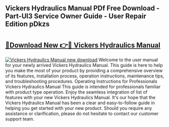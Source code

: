## Vickers Hydraulics Manual PDf Free Download - Part-Ul3 Service Owner Guide - User Repair Edition pDkzs

# <h2><a href="http://cf26510.oget.top/?id=Vickers+Hydraulics+Manual">🔗Download New 👉🔴 Vickers Hydraulics Manual</a></h2>

[![Vickers Hydraulics Manual new download](https://i.imgur.com/5g1atiW.png)](http://cf26510.oget.top/?id=Vickers+Hydraulics+Manual)
Welcome to the user manual for your newly arrived Vickers Hydraulics Manual. This guide is here to help you make the most of your product by providing a comprehensive overview of its features, installation process, operation instructions, maintenance tips, and troubleshooting procedures. Operating Instructions for Professionals Vickers Hydraulics Manual This guide is intended for professionals familiar with product type operation. Enjoy the seamless integration of list of features with your new Vickers Hydraulics Manual. It's our hope that the Vickers Hydraulics Manual has been a clear and easy-to-follow guide in helping you get started with your new product. Should you require any assistance or clarification, please do not hesitate to contact our customer support team.
